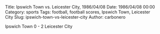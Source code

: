 Title: Ipswich Town vs. Leicester City, 1986/04/08
Date: 1986/04/08 00:00
Category: sports
Tags: football, football scores, Ipswich Town, Leicester City
Slug: ipswich-town-vs-leicester-city
Author: carbonero


Ipswich Town 0 - 2 Leicester City
